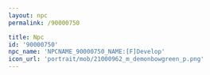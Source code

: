 ```yaml
---
layout: npc
permalink: /90000750

title: Npc
id: '90000750'
npc_name: 'NPCNAME_90000750_NAME:[F]Develop'
icon_url: 'portrait/mob/21000962_m_demonbowgreen_p.png'
---
```

